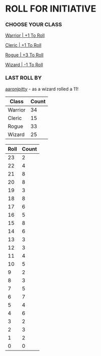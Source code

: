 # ROLL FOR INITIATIVE
### CHOOSE YOUR CLASS

[Warrior | +1 To Roll](https://github.com/benjaminsampica/benjaminsampica/issues/new?title=roll%7Cwarrior&body=Just+click+%27Submit+new+issue%27.)

[Cleric | +1 To Roll](https://github.com/benjaminsampica/benjaminsampica/issues/new?title=roll%7Ccleric&body=Just+click+%27Submit+new+issue%27.)

[Rogue | +3 To Roll](https://github.com/benjaminsampica/benjaminsampica/issues/new?title=roll%7Crogue&body=Just+click+%27Submit+new+issue%27.)

[Wizard | -1 To Roll](https://github.com/benjaminsampica/benjaminsampica/issues/new?title=roll%7Cwizard&body=Just+click+%27Submit+new+issue%27.)
### LAST ROLL BY
[aaronjpitty](https://www.github.com/aaronjpitty) - as a wizard rolled a 11!

|Class|Count|
|-|-|
|Warrior|34|
|Cleric|15|
|Rogue|33|
|Wizard|25|

|Roll|Count|
|-|-|
|23|2
|22|4
|21|8
|20|8
|19|3
|18|8
|17|6
|16|5
|15|8
|14|6
|13|3
|12|3
|11|4
|10|5
|9|2
|8|3
|7|5
|6|7
|5|4
|4|6
|3|2
|2|3
|1|2
|0|0
